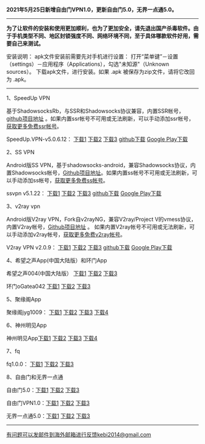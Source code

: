 **2021年5月25日新增自由门VPN1.0，更新自由门5.0，无界一点通5.0。**

***

**为了让软件的安装和使用更加顺利，也为了更加安全，请先退出国产杀毒软件。由于手机类型不同、地区封锁强度不同、网络环境不同，至于具体哪款软件好用，需要自己来测试。**

安装说明：
apk文件安装前需要先对手机进行设置： 打开“菜单键”－设置（settings）－应用程序（Applications），勾选"未知源"（Unknown sources）。
下载apk文件，进行安装。如果 .apk 被保存为zip文件，请将它改回为 .apk。

***

1、SpeedUp VPN

基于ShadowsocksRb，与SSR和Shadowsocks协议兼容，内置SSR帐号，[github项目地址](https://github.com/bannedbook/SpeedUp.VPN/releases) 。如果内置ssr帐号不可用或无法刷新，可以手动添加ssr帐号，[获取更多免费ssr帐号](https://github.com/Alvin9999/new-pac/wiki/ss%E5%85%8D%E8%B4%B9%E8%B4%A6%E5%8F%B7)。

SpeedUp.VPN-v5.0.6.12：
[下载1](https://tr101.free4444.xyz/SpeedUp.VPN-v5.0.6.12.apk) 
[下载2](https://tr51.free4444.xyz/android/SpeedUp.VPN-v5.0.6.12.apk) 
[下载3](https://tr71.free4444.xyz/SpeedUp.VPN-v5.0.6.12.apk) 
[github下载](https://github.com/bannedbook/SpeedUp.VPN/releases/download/v5.0.6.12/SpeedUp.VPN-v5.0.6.12.apk) 
[Google Play下载](https://play.google.com/store/apps/details?id=free.ssr.proxy.SpeedUp.VPN) 

2、SS VPN

Android版SS VPN，基于shadowsocks-android，兼容Shadowsocks协议，内置Shadowsocks帐号，[Github项目地址](https://github.com/bannedbook/ssvpn/releases)。如果内置ss帐号不可用或无法刷新，可以手动添加ss帐号，[获取更多免费ss帐号](https://github.com/Alvin9999/new-pac/wiki/ss%E5%85%8D%E8%B4%B9%E8%B4%A6%E5%8F%B7)。

ssvpn v5.1.22：
[下载1](https://tr101.free4444.xyz/ssvpn-v5.1.22.apk) 
[下载2](https://tr61.free4444.xyz/android/ssvpn-v5.1.22.apk) 
[下载3](https://tr71.free4444.xyz/ssvpn-v5.1.22.apk) 
[github下载](https://github.com/bannedbook/ssvpn/releases/download/v5.1.22/android-ssvpn-universal-release.apk) 
[Google Play下载](https://play.google.com/store/apps/details?id=free.shadowsocks.proxy.VPN)


3、v2ray vpn

Android版V2ray VPN，Fork自v2rayNG，兼容V2ray/Project V的vmess协议，内置V2ray帐号，[Github项目地址](https://github.com/bannedbook/v2ray.vpn/releases) 。 如果内置V2ray帐号不可用或无法刷新，可以手动添加v2ray帐号，[获取更多免费v2ray帐号](https://github.com/Alvin9999/new-pac/wiki/v2ray%E5%85%8D%E8%B4%B9%E8%B4%A6%E5%8F%B7)。

V2ray VPN v2.0.9：
[下载1](https://tr101.free4444.xyz/v2ray.vpn-v2.0.9.apk) 
[下载2](https://tr61.free4444.xyz/android/v2ray.vpn-v2.0.9.apk) 
[下载3](https://tr71.free4444.xy/v2ray.vpn-v2.0.9.apk) 
[github下载](https://github.com/bannedbook/v2ray.vpn/releases/download/v2.0.9/v2ray.vpn-universal-release.apk) 
[Google Play下载](https://play.google.com/store/apps/details?id=free.shadowsocks.proxy.VPN)


4、希望之声App(中国大陆版）和环门App

希望之声004(中国大陆版） [下载1](https://tr101.free4444.xyz/oHopea004.apk)   [下载2](https://tr61.free4444.xyz/oHopea004.apk)   [下载3](https://tr71.free4444.xyz/oHopea004.apk)

环门oGatea042 [下载1](https://tr101.free4444.xyz/ogatea042.apk) [下载2](https://tr61.free4444.xyz/ogatea042.apk)  [下载3](https://tr71.free4444.xyz/ogatea042.apk)

5、聚缘阁App

聚缘阁jyg1009： [下载1](https://tr101.free4444.xyz/jyg1009.apk)   [下载2](https://gitlab.com/juyuange/2/-/raw/master/jyg1009.apk)  [下载3](https://tr61.free4444.xyz/android/jyg1009.apk)  [下载4](https://tr71.free4444.xyz/jyg1009.apk) 

6、神州明见App

神州明见App[下载1](https://tr101.free4444.xyz/SzzdOgate.apk)   [下载2](https://gitlab.com/juyuange/2/-/raw/master/SzzdOgate.apk)  [下载3](https://tr61.free4444.xyz/android/SzzdOgate.apk)  [下载4](https://gitlab.com/szzdlab/w/raw/master/szzd/SzzdOgate.apk) 

7、fq

fq1.0.0：  [下载1](https://tr101.free4444.xyz/fq.apk)  [下载2](https://tr61.free4444.xyz/android/fq.apk) 
[下载3](https://tr71.free4444.xyz/fq.apk) 

8、自由门和无界一点通

自由门5.0：[下载1](https://tr101.free4444.xyz/fgma50.apk) [下载2](https://tr61.free4444.xyz/fgma50.apk)
[下载3](https://tr71.free4444.xyz/fgma50.apk)

自由门VPN1.0：[下载1](https://tr101.free4444.xyz/fgvpn11.apk) [下载2](https://tr61.free4444.xyz/android/fgvpn11.apk)
[下载3](https://tr71.free4444.xyz/fgvpn11.apk)

无界一点通5.0：[下载1](https://tr101.free4444.xyz/um50.apk) [下载2](https://tr61.free4444.xyz/um50.apk) 
[下载3](https://tr71.free4444.xyz/um50.apk) 


***

有问题可以发邮件到海外邮箱进行反馈kebi2014@gmail.com
